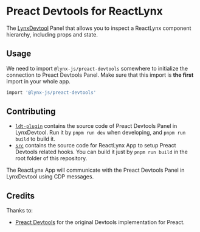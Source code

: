 # Preact Devtools for ReactLynx

The [LynxDevtool](https://github.com/lynx-family/lynx-devtool) Panel that allows you to inspect a ReactLynx component hierarchy, including props and state.

## Usage

We need to import `@lynx-js/preact-devtools` somewhere to initialize the connection
to Preact Devtools Panel. Make sure that this import is **the first** import in your
whole app.

```bash
import '@lynx-js/preact-devtools'
```

## Contributing

- [`ldt-plugin`](./ldt-plugin/) contains the source code of Preact Devtools Panel in LynxDevtool. Run it by `pnpm run dev` when developing, and `pnpm run build` to build it.
- [`src`](./src/) contains the source code for ReactLynx App to setup Preact Devtools related hooks. You can build it just by `pnpm run build` in the root folder of this repository.

The ReactLynx App will communicate with the Preact Devtools Panel in LynxDevtool using CDP messages.

## Credits

Thanks to:

- [Preact Devtools](https://github.com/preactjs/preact-devtools) for the original Devtools implementation for Preact.
